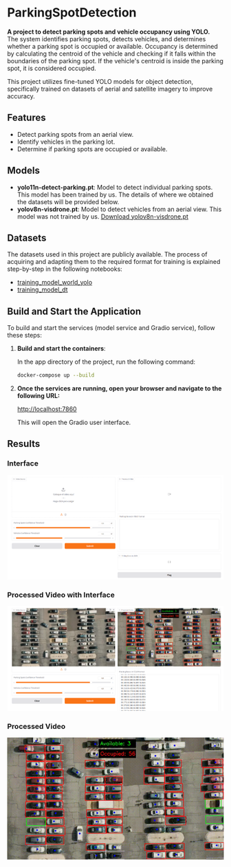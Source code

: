 # ParkingSpotDetection

**A project to detect parking spots and vehicle occupancy using YOLO.**  
The system identifies parking spots, detects vehicles, and determines whether a parking spot is occupied or available. Occupancy is determined by calculating the centroid of the vehicle and checking if it falls within the boundaries of the parking spot. If the vehicle's centroid is inside the parking spot, it is considered occupied.

This project utilizes fine-tuned YOLO models for object detection, specifically trained on datasets of aerial and satellite imagery to improve accuracy.

## Features

- Detect parking spots from an aerial view.
- Identify vehicles in the parking lot.
- Determine if parking spots are occupied or available.

## Models
- **yolo11n-detect-parking.pt**: Model to detect individual parking spots. This model has been trained by us. The details of where we obtained the datasets will be provided below.
- **yolov8n-visdrone.pt**: Model to detect vehicles from an aerial view. This model was not trained by us. [Download yolov8n-visdrone.pt](https://huggingface.co/mshamrai/yolov8n-visdrone)


## Datasets

The datasets used in this project are publicly available. The process of acquiring and adapting them to the required format for training is explained step-by-step in the following notebooks:

- [training_model_world_yolo](notebooks/training_model_world_yolo.ipynb)
- [training_model_dt](notebooks/training_model_dt.ipynb)


## Build and Start the Application

To build and start the services (model service and Gradio service), follow these steps:

1. **Build and start the containers**:

   In the app directory of the project, run the following command:

   ```bash
   docker-compose up --build
   ```
2. **Once the services are running, open your browser and navigate to the following URL:**

   [http://localhost:7860](http://localhost:7860)

   This will open the Gradio user interface.

## Results

### Interface

![Interface](img/gradio-interface.png)

### Processed Video with Interface

![Processed Video Interface](img/gradio-interface-result.png)

### Processed Video

![Processed Video GIF](img/result.gif)

